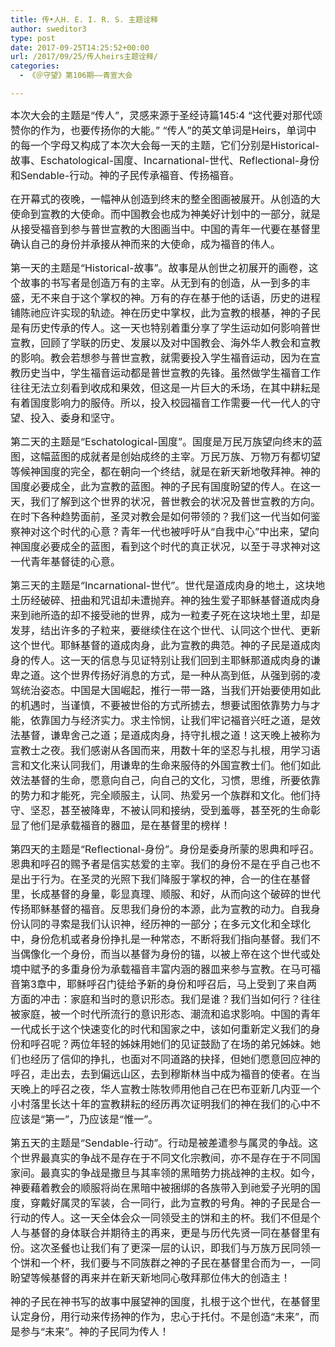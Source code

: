 ```yaml
---
title: 传•人H. E. I. R. S. 主题诠释
author: sweditor3
type: post
date: 2017-09-25T14:25:52+00:00
url: /2017/09/25/传人heirs主题诠释/
categories:
  - 《＠守望》第106期——青宣大会

---
```

<span style="font-size: 12pt;">本次大会的主题是“传人”，灵感来源于圣经诗篇145:4 “这代要对那代颂赞你的作为，也要传扬你的大能。” “传人”的英文单词是Heirs，单词中的每一个字母又构成了本次大会每一天的主题，它们分别是Historical-故事、Eschatological-国度、Incarnational-世代、Reflectional-身份和Sendable-行动。神的子民传承福音、传扬福音。</span>

<span style="font-size: 12pt;">在开幕式的夜晚，一幅神从创造到终末的整全图画被展开。从创造的大使命到宣教的大使命。而中国教会也成为神美好计划中的一部分，就是从接受福音到参与普世宣教的大图画当中。中国的青年一代要在基督里确认自己的身份并承接从神而来的大使命，成为福音的伟人。</span>

<span style="font-size: 12pt;">第一天的主题是“Historical-故事”。故事是从创世之初展开的画卷，这个故事的书写者是创造万有的主宰。从无到有的创造，从一到多的丰盛，无不来自于这个掌权的神。万有的存在基于他的话语，历史的进程铺陈祂应许实现的轨迹。神在历史中掌权，此为宣教的根基，神的子民是有历史传承的传人。这一天也特别着重分享了学生运动如何影响普世宣教，回顾了学联的历史、发展以及对中国教会、海外华人教会和宣教的影响。教会若想参与普世宣教，就需要投入学生福音运动，因为在宣教历史当中，学生福音运动都是普世宣教的先锋。虽然做学生福音工作往往无法立刻看到收成和果效，但这是一片巨大的禾场，在其中耕耘是有着国度影响力的服侍。所以，投入校园福音工作需要一代一代人的守望、投入、委身和坚守。</span>

<span style="font-size: 12pt;">第二天的主题是“Eschatological-国度”。国度是万民万族望向终末的蓝图，这幅蓝图的成就者是创始成终的主宰。万民万族、万物万有都切望等候神国度的完全，都在朝向一个终结，就是在新天新地敬拜神。神的国度必要成全，此为宣教的蓝图。神的子民有国度盼望的传人。在这一天，我们了解到这个世界的状况，普世教会的状况及普世宣教的方向。在时下各种趋势面前，圣灵对教会是如何带领的？我们这一代当如何鉴察神对这个时代的心意？青年一代也被呼吁从“自我中心”中出来，望向神国度必要成全的蓝图，看到这个时代的真正状况，以至于寻求神对这一代青年基督徒的心意。</span>

<span style="font-size: 12pt;">第三天的主题是“Incarnational-世代”。世代是道成肉身的地土，这块地土历经破碎、扭曲和咒诅却未遭抛弃。神的独生爱子耶稣基督道成肉身来到祂所造的却不接受祂的世界，成为一粒麦子死在这块地土里，却是发芽，结出许多的子粒来，要继续住在这个世代、认同这个世代、更新这个世代。耶稣基督的道成肉身，此为宣教的典范。神的子民是道成肉身的传人。这一天的信息与见证特别让我们回到主耶稣那道成肉身的谦卑之道。这个世界传扬好消息的方式，是一种从高到低，从强到弱的凌驾统治姿态。中国是大国崛起，推行一带一路，当我们开始要使用如此的机遇时，当谨慎，不要被世俗的方式所掳去，想要试图依靠势力与才能，依靠国力与经济实力。求主怜悯，让我们牢记福音兴旺之道，是效法基督，谦卑舍己之道；是道成肉身，持守扎根之道！这天晚上被称为宣教士之夜。我们感谢从各国而来，用数十年的坚忍与扎根，用学习语言和文化来认同我们，用谦卑的生命来服侍的外国宣教士们。他们如此效法基督的生命，愿意向自己，向自己的文化，习惯，思维，所要依靠的势力和才能死，完全顺服主，认同、热爱另一个族群和文化。他们持守、坚忍，甚至被降卑，不被认同和接纳，受到羞辱，甚至死的生命彰显了他们是承载福音的器皿，是在基督里的榜样！</span>

<span style="font-size: 12pt;">第四天的主题是“Reflectional-身份”。身份是委身所蒙的恩典和呼召。恩典和呼召的赐予者是信实慈爱的主宰。我们的身份不是在乎自己也不是出于行为。在圣灵的光照下我们降服于掌权的神，合一的住在基督里，长成基督的身量，彰显真理、顺服、和好，从而向这个破碎的世代传扬耶稣基督的福音。反思我们身份的本源，此为宣教的动力。自我身份认同的寻索是我们认识神，经历神的一部分；在多元文化和全球化中，身份危机或者身份挣扎是一种常态，不断将我们指向基督。我们不当偶像化一个身份，而当以基督为身份的锚，以被上帝在这个世代或处境中赋予的多重身份为承载福音丰富内涵的器皿来参与宣教。在马可福音第3章中，耶稣呼召门徒给予新的身份和呼召后，马上受到了来自两方面的冲击：家庭和当时的意识形态。我们是谁？我们当如何行？往往被家庭，被一个时代所流行的意识形态、潮流和追求影响。中国的青年一代成长于这个快速变化的时代和国家之中，该如何重新定义我们的身份和呼召呢？两位年轻的姊妹用她们的见证鼓励了在场的弟兄姊妹。她们也经历了信仰的挣扎，也面对不同道路的抉择，但她们愿意回应神的呼召，走出去，去到偏远山区，去到穆斯林当中成为福音的使者。在当天晚上的呼召之夜，华人宣教士陈牧师用他自己在巴布亚新几内亚一个小村落里长达十年的宣教耕耘的经历再次证明我们的神在我们的心中不应该是“第一”，乃应该是“惟一”。</span>

<span style="font-size: 12pt;">第五天的主题是“Sendable-行动”。行动是被差遣参与属灵的争战。这个世界最真实的争战不是存在于不同文化宗教间，亦不是存在于不同国家间。最真实的争战是撒旦与其率领的黑暗势力挑战神的主权。如今，神要藉着教会的顺服将尚在黑暗中被捆绑的各族带入到祂爱子光明的国度，穿戴好属灵的军装，合一同行，此为宣教的号角。神的子民是合一行动的传人。这一天全体会众一同领受主的饼和主的杯。我们不但是个人与基督的身体联合并期待主的再来，更是与历代先贤一同在基督里有份。这次圣餐也让我们有了更深一层的认识，即我们与万族万民同领一个饼和一个杯，我们要与不同族群之神的子民在基督里合而为一，一同盼望等候基督的再来并在新天新地同心敬拜那位伟大的创造主！</span>

<span style="font-size: 12pt;">神的子民在神书写的故事中展望神的国度，扎根于这个世代，在基督里认定身份，用行动来传扬神的作为，忠心于托付。不是创造“未来”，而是参与“未来”。神的子民同为传人！</span>

&nbsp;

&nbsp;

&nbsp;